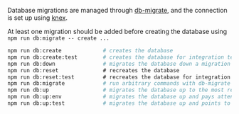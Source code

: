 Database migrations are managed through [db-migrate](https://db-migrate.readthedocs.io/en/latest/Getting%20Started/usage/), and the connection is set up using [knex](http://knexjs.org/).

At least one migration should be added before creating the database using `npm run db:migrate -- create ...`

```sh
npm run db:create             # creates the database
npm run db:create:test        # creates the database for integration tests
npm run db:down               # migrates the database down a migration
npm run db:reset              # recreates the database
npm run db:reset:test         # recreates the database for integration tests
npm run db:migrate            # run arbitrary commands with db-migrate
npm run db:up                 # migrates the database up to the most recent migration
npm run db:up:env             # migrates the database up and pays attention to env variables
npm run db:up:test            # migrates the database up and points to the test database
```
